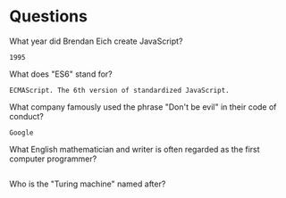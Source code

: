# Questions

What year did Brendan Eich create JavaScript?

```
1995
```

What does "ES6" stand for?

```
ECMAScript. The 6th version of standardized JavaScript.
```

What company famously used the phrase "Don't be evil" in their code of conduct?

```
Google
```

What English mathematician and writer is often regarded as the first computer programmer?

```

```

Who is the "Turing machine" named after?

```

```
